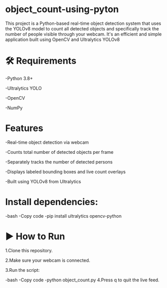 # object_count-using-pyton
This project is a Python-based real-time object detection system that uses the YOLOv8 model to count all detected objects and specifically track the number of people visible through your webcam. It's an efficient and simple application built using OpenCV and Ultralytics YOLOv8
# 🛠 Requirements
-Python 3.8+

-Ultralytics YOLO

-OpenCV

-NumPy
# Features
-Real-time object detection via webcam

-Counts total number of detected objects per frame

-Separately tracks the number of detected persons

-Displays labeled bounding boxes and live count overlays

-Built using YOLOv8 from Ultralytics
# Install dependencies:

-bash
-Copy code
-pip install ultralytics opencv-python
# ▶ How to Run
1.Clone this repository.

2.Make sure your webcam is connected.

3.Run the script:

-bash
-Copy code
-python object_count.py
4.Press q to quit the live feed.
